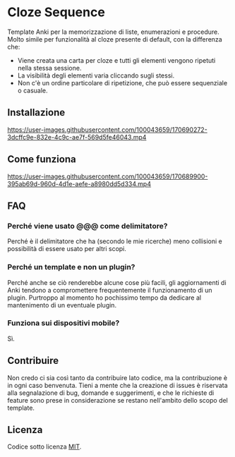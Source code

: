 # Cloze Sequence

Template Anki per la memorizzazione di liste, enumerazioni e procedure. Molto simile per funzionalità al cloze presente di default, con la differenza che:

- Viene creata una carta per cloze e tutti gli elementi vengono ripetuti nella stessa sessione.
- La visibilità degli elementi varia cliccando sugli stessi.
- Non c'è un ordine particolare di ripetizione, che può essere sequenziale o casuale.

## Installazione

https://user-images.githubusercontent.com/100043659/170690272-3dcffc9e-832e-4c9c-ae7f-569d5fe46043.mp4

## Come funziona

https://user-images.githubusercontent.com/100043659/170689900-395ab69d-960d-4d1e-aefe-a8980dd5d334.mp4

## FAQ

### Perché viene usato @@@ come delimitatore?

Perché è il delimitatore che ha (secondo le mie ricerche) meno collisioni e possibilità di essere usato per altri scopi.

### Perché un template e non un plugin?

Perché anche se ciò renderebbe alcune cose più facili, gli aggiornamenti di Anki tendono a compromettere frequentemente il funzionamento di un plugin. Purtroppo al momento ho pochissimo tempo da dedicare al mantenimento di un eventuale plugin.

### Funziona sui dispositivi mobile?

Sì.

## Contribuire

Non credo ci sia così tanto da contribuire lato codice, ma la contribuzione è in ogni caso benvenuta. Tieni a mente che la creazione di issues è riservata alla segnalazione di bug, domande e suggerimenti, e che le richieste di feature sono prese in considerazione se restano nell'ambito dello scopo del template.

## Licenza

Codice sotto licenza [MIT](LICENSE).
